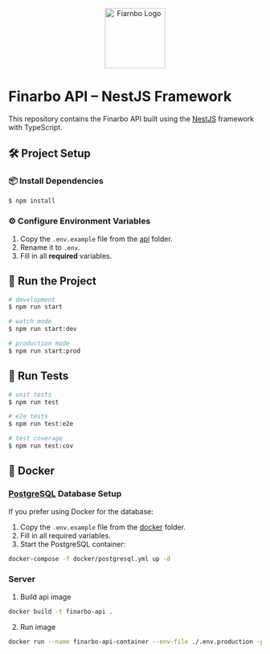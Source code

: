 <p align="center">
  <a href="https://github.com/Singularity-development/finarbo" target="blank"><img src="https://i.imgur.com/EjvMv8S.png" width="120" alt="Fiarnbo Logo" /></a>
</p>

# Finarbo API – NestJS Framework

This repository contains the Finarbo API built using the [NestJS](https://nestjs.com/) framework with TypeScript.

## 🛠️ Project Setup

### 📦 Install Dependencies

```bash
$ npm install
```

### ⚙️ Configure Environment Variables

1. Copy the `.env.example` file from the [api](../api/) folder.
2. Rename it to `.env`.
3. Fill in all **required** variables.

## 🚀 Run the Project

```bash
# development
$ npm run start

# watch mode
$ npm run start:dev

# production mode
$ npm run start:prod
```

## 🧪 Run Tests

```bash
# unit tests
$ npm run test

# e2e tests
$ npm run test:e2e

# test coverage
$ npm run test:cov
```

## 🐳 Docker

### [PostgreSQL](https://www.postgresql.org/) Database Setup

If you prefer using Docker for the database:

1. Copy the `.env.example` file from the [docker](./docker) folder.
2. Fill in all required variables.
3. Start the PostgreSQL container:

```bash
docker-compose -f docker/postgresql.yml up -d
```

### Server

1. Build api image

```bash
docker build -t finarbo-api .
```

2. Run image

```bash
docker run --name finarbo-api-container --env-file ./.env.production -p 3000:3000 finarbo-api
```
